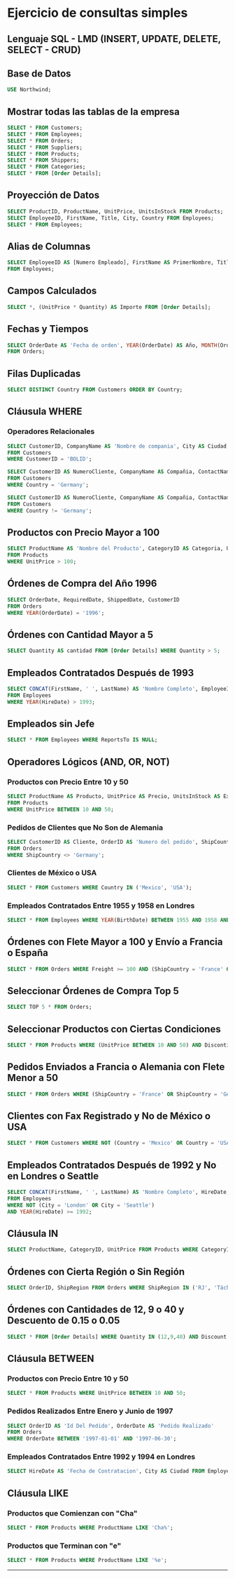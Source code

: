 # Ejercicio de consultas simples

## Lenguaje SQL - LMD (INSERT, UPDATE, DELETE, SELECT - CRUD)

## Base de Datos
```sql
USE Northwind;
```

## Mostrar todas las tablas de la empresa
```sql
SELECT * FROM Customers;
SELECT * FROM Employees;
SELECT * FROM Orders;
SELECT * FROM Suppliers;
SELECT * FROM Products;
SELECT * FROM Shippers;
SELECT * FROM Categories;
SELECT * FROM [Order Details];
```

## Proyección de Datos
```sql
SELECT ProductID, ProductName, UnitPrice, UnitsInStock FROM Products;
SELECT EmployeeID, FirstName, Title, City, Country FROM Employees;
SELECT * FROM Employees;
```

## Alias de Columnas
```sql
SELECT EmployeeID AS [Numero Empleado], FirstName AS PrimerNombre, Title AS Cargo, City AS Ciudad, Country AS Pais
FROM Employees;
```

## Campos Calculados
```sql
SELECT *, (UnitPrice * Quantity) AS Importe FROM [Order Details];
```

## Fechas y Tiempos
```sql
SELECT OrderDate AS 'Fecha de orden', YEAR(OrderDate) AS Año, MONTH(OrderDate) AS Mes, DAY(OrderDate) AS Dia, CustomerID, EmployeeID
FROM Orders;
```

## Filas Duplicadas
```sql
SELECT DISTINCT Country FROM Customers ORDER BY Country;
```

## Cláusula WHERE
### Operadores Relacionales
```sql
SELECT CustomerID, CompanyName AS 'Nombre de compania', City AS Ciudad, Country AS Pais
FROM Customers
WHERE CustomerID = 'BOLID';
```

```sql
SELECT CustomerID AS NumeroCliente, CompanyName AS Compañia, ContactName AS 'Nombre De Contacto', City AS Ciudad, Country AS País
FROM Customers
WHERE Country = 'Germany';
```

```sql
SELECT CustomerID AS NumeroCliente, CompanyName AS Compañia, ContactName AS 'Nombre De Contacto', City AS Ciudad, Country AS País
FROM Customers
WHERE Country != 'Germany';
```

## Productos con Precio Mayor a 100
```sql
SELECT ProductName AS 'Nombre del Producto', CategoryID AS Categoria, UnitsInStock AS 'Unidades Disponibles', UnitPrice AS Precio
FROM Products
WHERE UnitPrice > 100;
```

## Órdenes de Compra del Año 1996
```sql
SELECT OrderDate, RequiredDate, ShippedDate, CustomerID
FROM Orders
WHERE YEAR(OrderDate) = '1996';
```

## Órdenes con Cantidad Mayor a 5
```sql
SELECT Quantity AS cantidad FROM [Order Details] WHERE Quantity > 5;
```

## Empleados Contratados Después de 1993
```sql
SELECT CONCAT(FirstName, ' ', LastName) AS 'Nombre Completo', EmployeeID AS 'Numero de empleado', BirthDate AS 'Fecha De Nacimiento', City AS Ciudad, HireDate AS 'Fecha de Contratacion'
FROM Employees
WHERE YEAR(HireDate) > 1993;
```

## Empleados sin Jefe
```sql
SELECT * FROM Employees WHERE ReportsTo IS NULL;
```

## Operadores Lógicos (AND, OR, NOT)
### Productos con Precio Entre 10 y 50
```sql
SELECT ProductName AS Producto, UnitPrice AS Precio, UnitsInStock AS Existencia
FROM Products
WHERE UnitPrice BETWEEN 10 AND 50;
```

### Pedidos de Clientes que No Son de Alemania
```sql
SELECT CustomerID AS Cliente, OrderID AS 'Numero del pedido', ShipCountry AS 'Pais de envio'
FROM Orders
WHERE ShipCountry <> 'Germany';
```

### Clientes de México o USA
```sql
SELECT * FROM Customers WHERE Country IN ('Mexico', 'USA');
```

### Empleados Contratados Entre 1955 y 1958 en Londres
```sql
SELECT * FROM Employees WHERE YEAR(BirthDate) BETWEEN 1955 AND 1958 AND City = 'London';
```

## Órdenes con Flete Mayor a 100 y Envío a Francia o España
```sql
SELECT * FROM Orders WHERE Freight >= 100 AND (ShipCountry = 'France' OR ShipCountry = 'Spain');
```

## Seleccionar Órdenes de Compra Top 5
```sql
SELECT TOP 5 * FROM Orders;
```

## Seleccionar Productos con Ciertas Condiciones
```sql
SELECT * FROM Products WHERE (UnitPrice BETWEEN 10 AND 50) AND Discontinued = 0 AND UnitsInStock > 20;
```

## Pedidos Enviados a Francia o Alemania con Flete Menor a 50
```sql
SELECT * FROM Orders WHERE (ShipCountry = 'France' OR ShipCountry = 'Germany') AND Freight <= 50;
```

## Clientes con Fax Registrado y No de México o USA
```sql
SELECT * FROM Customers WHERE NOT (Country = 'Mexico' OR Country = 'USA') AND Fax IS NOT NULL;
```

## Empleados Contratados Después de 1992 y No en Londres o Seattle
```sql
SELECT CONCAT(FirstName, ' ', LastName) AS 'Nombre Completo', HireDate, City, Country
FROM Employees
WHERE NOT (City = 'London' OR City = 'Seattle')
AND YEAR(HireDate) >= 1992;
```

## Cláusula IN
```sql
SELECT ProductName, CategoryID, UnitPrice FROM Products WHERE CategoryID IN (1,3,5);
```

## Órdenes con Cierta Región o Sin Región
```sql
SELECT OrderID, ShipRegion FROM Orders WHERE ShipRegion IN ('RJ', 'Táchira') OR ShipRegion IS NULL;
```

## Órdenes con Cantidades de 12, 9 o 40 y Descuento de 0.15 o 0.05
```sql
SELECT * FROM [Order Details] WHERE Quantity IN (12,9,40) AND Discount IN (0.15, 0.05);
```

## Cláusula BETWEEN
### Productos con Precio Entre 10 y 50
```sql
SELECT * FROM Products WHERE UnitPrice BETWEEN 10 AND 50;
```

### Pedidos Realizados Entre Enero y Junio de 1997
```sql
SELECT OrderID AS 'Id Del Pedido', OrderDate AS 'Pedido Realizado'
FROM Orders
WHERE OrderDate BETWEEN '1997-01-01' AND '1997-06-30';
```

### Empleados Contratados Entre 1992 y 1994 en Londres
```sql
SELECT HireDate AS 'Fecha de Contratacion', City AS Ciudad FROM Employees WHERE YEAR(HireDate) BETWEEN 1992 AND 1994 AND City = 'London';
```

## Cláusula LIKE
### Productos que Comienzan con "Cha"
```sql
SELECT * FROM Products WHERE ProductName LIKE 'Cha%';
```

### Productos que Terminan con "e"
```sql
SELECT * FROM Products WHERE ProductName LIKE '%e';
```

---


